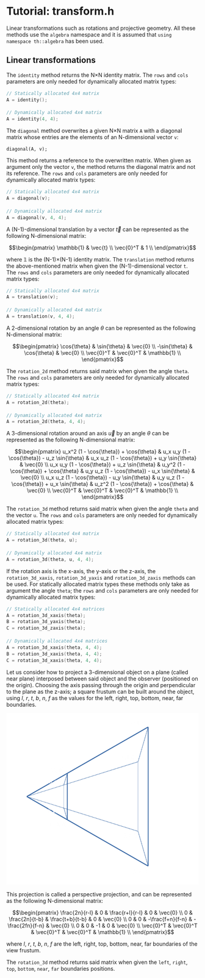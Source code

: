 # Tutorial: transform.h

Linear transformations such as rotations and projective geometry. All these methods use the `algebra` namespace and it is assumed that `using namespace th::algebra` has been used.

## Linear transformations

The `identity` method returns the N×N identity matrix. The `rows` and `cols` parameters are only needed for dynamically allocated matrix types:

```cpp
// Statically allocated 4x4 matrix
A = identity();

// Dynamically allocated 4x4 matrix
A = identity(4, 4);
```

The `diagonal` method overwrites a given N×N matrix `A` with a diagonal matrix whose entries are the elements of an N-dimensional vector `v`:

```
diagonal(A, v);
```

This method returns a reference to the overwritten matrix.
When given as argument only the vector `v`, the method returns the diagonal matrix and not its reference. The `rows` and `cols` parameters are only needed for dynamically allocated matrix types:

```cpp
// Statically allocated 4x4 matrix
A = diagonal(v);

// Dynamically allocated 4x4 matrix
A = diagonal(v, 4, 4);
```

A (N-1)-dimensional translation by a vector $\vec{t}$ can be represented as the following N-dimensional matrix:

```math
\begin{pmatrix}
\mathbb{1} & \vec{t} \\
\vec{0}^T & 1 \\
\end{pmatrix}
```

where $\mathbb{1}$ is the (N-1)×(N-1) identity matrix.
The `translation` method returns the above-mentioned matrix when given the (N-1)-dimensional vector `t`. The `rows` and `cols` parameters are only needed for dynamically allocated matrix types:

```cpp
// Statically allocated 4x4 matrix
A = translation(v);

// Dynamically allocated 4x4 matrix
A = translation(v, 4, 4);
```

A 2-dimensional rotation by an angle $\theta$ can be represented as the following N-dimensional matrix:

```math
\begin{pmatrix}
\cos{\theta} & \sin{\theta} & \vec{0} \\
-\sin{\theta} & \cos{\theta} & \vec{0} \\
\vec{0}^T & \vec{0}^T & \mathbb{1} \\
\end{pmatrix}
```

The `rotation_2d` method returns said matrix when given the angle `theta`. The `rows` and `cols` parameters are only needed for dynamically allocated matrix types:

```cpp
// Statically allocated 4x4 matrix
A = rotation_2d(theta);

// Dynamically allocated 4x4 matrix
A = rotation_2d(theta, 4, 4);
```

A 3-dimensional rotation around an axis $\vec{u}$ by an angle $\theta$ can be represented as the following N-dimensional matrix:

```math
\begin{pmatrix}
u_x^2 (1 - \cos{\theta}) + \cos{\theta} & u_x u_y (1 - \cos{\theta}) - u_z \sin{\theta} & u_x u_z (1 - \cos{\theta}) + u_y \sin{\theta} & \vec{0} \\
u_x u_y (1 - \cos{\theta}) + u_z \sin{\theta} & u_y^2 (1 - \cos{\theta}) + \cos{\theta} & u_y u_z (1 - \cos{\theta}) - u_x \sin{\theta} & \vec{0} \\
u_x u_z (1 - \cos{\theta}) - u_y \sin{\theta} & u_y u_z (1 - \cos{\theta}) + u_x \sin{\theta} & u_z^2 (1 - \cos{\theta}) + \cos{\theta} & \vec{0} \\
\vec{0}^T & \vec{0}^T & \vec{0}^T & \mathbb{1} \\
\end{pmatrix}
```

The `rotation_3d` method returns said matrix when given the angle `theta` and the vector `u`. The `rows` and `cols` parameters are only needed for dynamically allocated matrix types:

```cpp
// Statically allocated 4x4 matrix
A = rotation_3d(theta, u);

// Dynamically allocated 4x4 matrix
A = rotation_3d(theta, u, 4, 4);
```

If the rotation axis is the x-axis, the y-axis or the z-axis, the `rotation_3d_xaxis`, `rotation_3d_yaxis` and `rotation_3d_zaxis` methods can be used. For statically allocated matrix types these methods only take as argument the angle `theta`; the `rows` and `cols` parameters are only needed for dynamically allocated matrix types:

```cpp
// Statically allocated 4x4 matrices
A = rotation_3d_xaxis(theta);
B = rotation_3d_yaxis(theta);
C = rotation_3d_zaxis(theta);

// Dynamically allocated 4x4 matrices
A = rotation_3d_xaxis(theta, 4, 4);
B = rotation_3d_xaxis(theta, 4, 4);
C = rotation_3d_xaxis(theta, 4, 4);
```

Let us consider how to project a 3-dimensional object on a plane (called near plane) interposed between said object and the observer (positioned on the origin). Choosing the axis passing through the origin and perpendicular to the plane as the z-axis; a square frustum can be built around the object, using $l$, $r$, $t$, $b$, $n$, $f$ as the values for the left, right, top, bottom, near, far boundaries.

<p align="center">
  <img width="600" height="450" src="https://github.com/chaotic-society/theoretica-tutorials/blob/main/algebra/Perspective%20frustum.png">
</p>

This projection is called a perspective projection, and can be represented as the following N-dimensional matrix:

```math
\begin{pmatrix}
\frac{2n}{r-l} & 0 & \frac{r+l}{r-l} & 0 & \vec{0} \\
0 & \frac{2n}{t-b} & \frac{t+b}{t-b} & 0 & \vec{0}  \\
0 & 0 & -\frac{f+n}{f-n} & -\frac{2fn}{f-n} & \vec{0} \\
0 & 0 & -1 & 0 & \vec{0} \\
\vec{0}^T & \vec{0}^T & \vec{0}^T & \vec{0}^T & \mathbb{1} \\
\end{pmatrix}
```

where $l$, $r$, $t$, $b$, $n$, $f$ are the left, right, top, bottom, near, far boundaries of the view frustum.

The  `rotation_3d` method returns said matrix when given the `left`, `right`, `top`, `bottom`, `near`, `far` boundaries positions.







